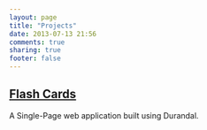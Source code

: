 ```yaml
---
layout: page
title: "Projects"
date: 2013-07-13 21:56
comments: true
sharing: true
footer: false
---
```

<h2><a href="http://www.flashcards.provenstyle.com">Flash Cards</a></h2>

A Single-Page web application built using Durandal.